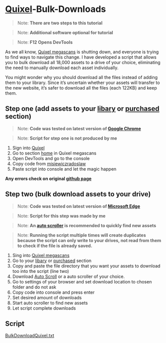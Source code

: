 # [Quixel](https://quixel.com/)-Bulk-Downloads
>Note: **There are two steps to this tutorial**

>Note: **Additional software optional for tutorial**

>Note: **F12 Opens DevTools**

As we all know, [Quixel megascans](https://quixel.com/megascans/) is shutting down, and everyone is trying to find ways to navigate this change.
I have developed a script that allows you to bulk download all 18,000 assets to a drive of your choice, eliminating the need to manually download each asset individually.


You might wonder why you should download all the files instead of adding them to your library. Since it’s uncertain whether your assets will transfer to the new website, it’s safer to download all the files (each 122KB) and keep them.

## **Step one (add assets to your [libary](https://quixel.com/megascans/purchased) or [purchased](https://quixel.com/megascans/purchased) section**)

>Note: **Code was tested on latest version of [Google Chrome](https://www.google.com/intl/en_uk/chrome/)**

>Note: **Script for step one is not produced by me**

1. Sign into [Quixel](https://quixel.com/)
2. Go to section [home](https://quixel.com/megascans/home) in Quixel megascans
3. Open DevTools and go to the console
4. Copy code from [misiewiczradoslaw](https://gist.github.com/misiewiczradoslaw/62d045736fe06e44f16c436c6d898d26)
5. Paste script into console and let the magic happen

**Any errors check on original [github page](https://gist.github.com/misiewiczradoslaw/62d045736fe06e44f16c436c6d898d26)**

## **Step two (bulk download assets to your drive)**

>Note: **Code was tested on latest version of [Microsoft Edge](https://www.microsoft.com/en-us/edge/download?msockid=1bc281a54b8f640a107595154f8f66dd&form=MA13FJ)**

>Note: **Script for this step was made by me**

>Note: **An [auto scroller](https://www.softpedia.com/get/Desktop-Enhancements/Other-Desktop-Enhancements/Bahamida-Auto-Scroll.shtml#download) is recommended to quickly find new assets**

>Note: **Running the script multiple times will create duplicates because the script can only write to your drives, not read from them to check if the file is already saved.**

1. Sing into [Quixel megascans](https://quixel.com/megascans/)
2. Go to your [libary](https://quixel.com/megascans/purchased) or [purchased](https://quixel.com/megascans/purchased) section
3. Copy and paste the file directory that you want your assets to download too into the script (line two)
4. Download [Auto Scroll](https://www.softpedia.com/get/Desktop-Enhancements/Other-Desktop-Enhancements/Bahamida-Auto-Scroll.shtml#download) or a auto scroller of your choice.
5. Go to settings of your browser and set download location to chosen folder and do not ask
6. Copy code into console and press enter
7. Set desired amount of downloads
8. Start auto scroller to find new assets 
9. Let script complete downloads

## **Script**


  [BulkDownloadQuixel.txt](https://github.com/user-attachments/files/17263692/BulkDownloadQuixel.txt)
